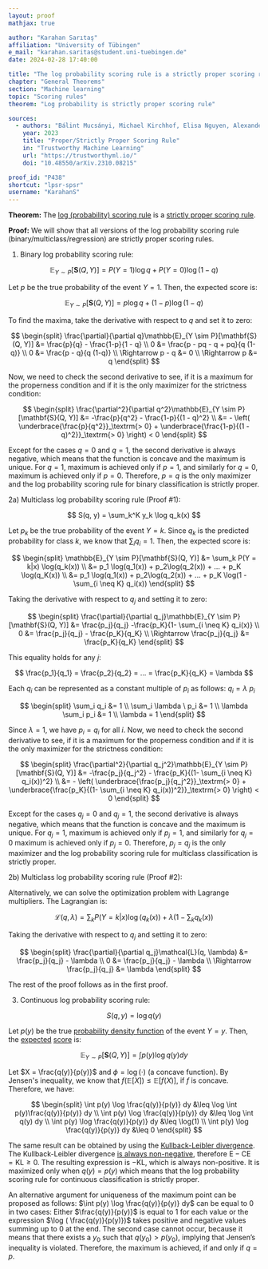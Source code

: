 ```yaml
---
layout: proof
mathjax: true

author: "Karahan Sarıtaş"
affiliation: "University of Tübingen"
e_mail: "karahan.saritas@student.uni-tuebingen.de"
date: 2024-02-28 17:40:00

title: "The log probability scoring rule is a strictly proper scoring rule"
chapter: "General Theorems"
section: "Machine learning"
topic: "Scoring rules"
theorem: "Log probability is strictly proper scoring rule"

sources:
  - authors: "Bálint Mucsányi, Michael Kirchhof, Elisa Nguyen, Alexander Rubinstein, Seong Joon Oh"
    year: 2023
    title: "Proper/Strictly Proper Scoring Rule"
    in: "Trustworthy Machine Learning"
    url: "https://trustworthyml.io/"
    doi: "10.48550/arXiv.2310.08215"

proof_id: "P438"
shortcut: "lpsr-spsr"
username: "KarahanS"
---
```



**Theorem:** The [log (probability) scoring rule](/D/lpsr) is a [strictly proper scoring rule](/D/spsr).

**Proof:** We will show that all versions of the log probability scoring rule (binary/multiclass/regression) are strictly proper scoring rules.

1) Binary log probability scoring rule:

$$
\mathbb{E}_{Y \sim P}[\mathbf{S}(Q, Y)] = P(Y = 1) \log q + P(Y = 0) \log (1 - q)
$$

Let $p$ be the true probability of the event $Y = 1$. Then, the expected score is:

$$
\mathbb{E}_{Y \sim P}[\mathbf{S}(Q, Y)] = p \log q + (1 - p) \log (1 - q)
$$

To find the maxima, take the derivative with respect to $q$ and set it to zero:

$$
\begin{split}
\frac{\partial}{\partial q}\mathbb{E}_{Y \sim P}[\mathbf{S}(Q, Y)] &= \frac{p}{q} - \frac{1-p}{1 - q} \\
0 &= \frac{p  - pq - q + pq}{q (1-q)} \\
0 &= \frac{p - q}{q (1-q)} \\
\Rightarrow p - q &= 0 \\
\Rightarrow p &= q
\end{split}
$$

Now, we need to check the second derivative to see, if it is a maximum for the properness condition and if it is the only maximizer for the strictness condition:

$$
\begin{split}
\frac{\partial^2}{\partial q^2}\mathbb{E}_{Y \sim P}[\mathbf{S}(Q, Y)] &= -\frac{p}{q^2} - \frac{1-p}{(1 - q)^2} \\
&= - \left( \underbrace{\frac{p}{q^2}}_\textrm{> 0} + \underbrace{\frac{1-p}{(1 - q)^2}}_\textrm{> 0} \right) < 0
\end{split}
$$

Except for the cases $q=0$ and $q=1$, the second derivative is always negative, which means that the function is concave and the maximum is unique. For $q = 1$, maximum is achieved only if $p = 1$, and similarly for $q = 0$, maximum is achieved only if $p = 0$. Therefore, $p = q$ is the only maximizer and the log probability scoring rule for binary classification is strictly proper. 


2a) Multiclass log probability scoring rule (Proof #1):

$$
S(q, y) = \sum_k^K y_k \log q_k(x)
$$

Let $p_k$ be the true probability of the event $Y = k$. Since $q_k$ is the predicted probability for class $k$, we know that $\sum_i q_i = 1$. Then, the expected score is:

$$
\begin{split}
\mathbb{E}_{Y \sim P}[\mathbf{S}(Q, Y)] &= \sum_k P(Y = k|x) \log(q_k(x)) \\
&= p_1 \log(q_1(x)) + p_2\log(q_2(x)) + ... + p_K \log(q_K(x)) \\
&= p_1 \log(q_1(x)) + p_2\log(q_2(x)) + ... + p_K \log(1 - \sum_{i \neq K} q_i(x))
\end{split}
$$

Taking the derivative with respect to $q_j$ and setting it to zero:

$$
\begin{split}
\frac{\partial}{\partial q_j}\mathbb{E}_{Y \sim P}[\mathbf{S}(Q, Y)] &= \frac{p_j}{q_j} -\frac{p_K}{1- \sum_{i \neq K} q_i(x)} \\
0 &= \frac{p_j}{q_j} - \frac{p_K}{q_K} \\
\Rightarrow \frac{p_j}{q_j} &= \frac{p_K}{q_K}
\end{split}
$$

This equality holds for any $j$:

$$
\frac{p_1}{q_1} = \frac{p_2}{q_2} = ... = \frac{p_K}{q_K} = \lambda
$$

Each $q_i$ can be represented as a constant multiple of $p_i$ as follows: $q_i = \lambda \ p_i$

$$
\begin{split}
\sum_i q_i &= 1 \\
\sum_i \lambda \ p_i &= 1 \\
\lambda \sum_i p_i &= 1 \\
\lambda = 1
\end{split}
$$

Since $\lambda = 1$, we have $p_i = q_i$ for all $i$. Now, we need to check the second derivative to see, if it is a maximum for the properness condition and if it is the only maximizer for the strictness condition:

$$
\begin{split}
\frac{\partial^2}{\partial q_j^2}\mathbb{E}_{Y \sim P}[\mathbf{S}(Q, Y)] &= -\frac{p_j}{q_j^2} - \frac{p_K}{(1- \sum_{i \neq K} q_i(x))^2}  \\
&= - \left( \underbrace{\frac{p_j}{q_j^2}}_\textrm{> 0} + \underbrace{\frac{p_K}{(1- \sum_{i \neq K} q_i(x))^2}}_\textrm{> 0} \right) < 0
\end{split}
$$

Except for the cases $q_j=0$ and $q_j=1$, the second derivative is always negative, which means that the function is concave and the maximum is unique. For $q_j = 1$, maximum is achieved only if $p_j = 1$, and similarly for $q_j = 0$ maximum is achieved only if $p_j = 0$. Therefore, $p_j = q_j$ is the only maximizer and the log probability scoring rule for multiclass classification is strictly proper.


2b) Multiclass log probability scoring rule (Proof #2):

Alternatively, we can solve the optimization problem with Lagrange multipliers. The Lagrangian is:

$$
\mathcal{L}(q, \lambda) = \sum_k P(Y = k|x) \log(q_k(x)) + \lambda \left(1 - \sum_k q_k(x)\right)
$$

Taking the derivative with respect to $q_j$ and setting it to zero:

$$
\begin{split}
\frac{\partial}{\partial q_j}\mathcal{L}(q, \lambda) &= \frac{p_j}{q_j} - \lambda \\
0 &= \frac{p_j}{q_j} - \lambda \\
\Rightarrow \frac{p_j}{q_j} &= \lambda
\end{split}
$$

The rest of the proof follows as in the first proof.


3) Continuous log probability scoring rule:

$$
S(q, y) = \log q(y)
$$

Let $p(y)$ be the true [probability density function](/D/pdf) of the event $Y = y$. Then, the [expected](/D/mean) [score](/D/sf) is:

$$
\mathbb{E}_{Y \sim P}[\mathbf{S}(Q, Y)] = \int p(y) \log q(y) dy
$$

Let $X = \frac{q(y)}{p(y)}$ and $\phi = \log(\cdot)$ (a concave function). By Jensen's inequality, we know that $f(\mathbb{E}[X]) \leq \mathbb{E}[f(X)]$, if $f$ is concave. Therefore, we have:

$$
\begin{split}
\int p(y) \log \frac{q(y)}{p(y)} dy &\leq \log \int p(y)\frac{q(y)}{p(y)} dy \\
\int p(y) \log \frac{q(y)}{p(y)} dy &\leq \log \int q(y) dy \\
\int p(y) \log \frac{q(y)}{p(y)} dy &\leq \log(1) \\
\int p(y) \log \frac{q(y)}{p(y)} dy &\leq 0
\end{split}
$$

The same result can be obtained by using the [Kullback-Leibler divergence](/D/kl). The Kullback-Leibler divergence [is always non-negative](/P/kl-nonneg2), therefore $\text{E} - \text{CE} = \text{KL} \geq 0$. The resulting expression is $-\text{KL}$, which is always non-positive. It is maximized only when $q(y) = p(y)$ which means that the log probability scoring rule for continuous classification is strictly proper.

An alternative argument for uniqueness of the maximum point can be proposed as follows: $\int p(y) \log \frac{q(y)}{p(y)} dy$ can be equal to $0$ in two cases: Either $\frac{q(y)}{p(y)}$ is equal to $1$ for each value or the expression $\log ( \frac{q(y)}{p(y)})$ takes positive and negative values summing up to $0$ at the end. The second case cannot occur, because it means that there exists a $y_0$ such that $q(y_0) > p(y_0)$, implying that Jensen’s inequality is violated. Therefore, the maximum is achieved, if and only if $q = p$.